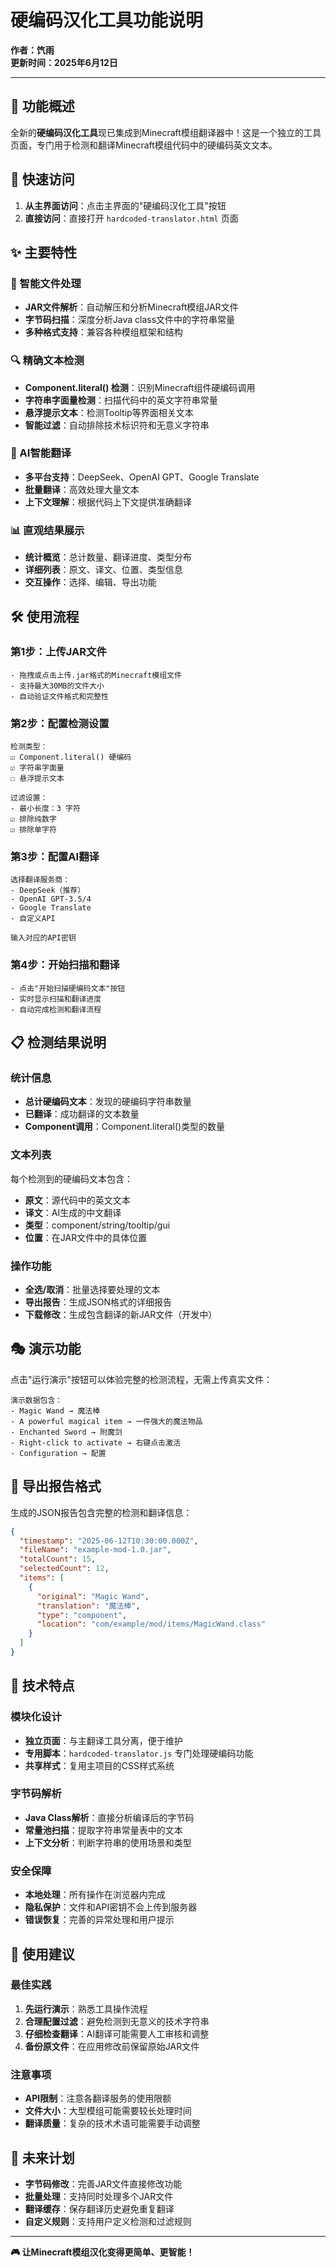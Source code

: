# 硬编码汉化工具功能说明

**作者：饩雨**  
**更新时间：2025年6月12日**

---

## 🎯 功能概述

全新的**硬编码汉化工具**现已集成到Minecraft模组翻译器中！这是一个独立的工具页面，专门用于检测和翻译Minecraft模组代码中的硬编码英文文本。

## 🚀 快速访问

1. **从主界面访问**：点击主界面的"硬编码汉化工具"按钮
2. **直接访问**：直接打开 `hardcoded-translator.html` 页面

## ✨ 主要特性

### 📁 智能文件处理
- **JAR文件解析**：自动解压和分析Minecraft模组JAR文件
- **字节码扫描**：深度分析Java class文件中的字符串常量
- **多种格式支持**：兼容各种模组框架和结构

### 🔍 精确文本检测
- **Component.literal() 检测**：识别Minecraft组件硬编码调用
- **字符串字面量检测**：扫描代码中的英文字符串常量
- **悬浮提示文本**：检测Tooltip等界面相关文本
- **智能过滤**：自动排除技术标识符和无意义字符串

### 🤖 AI智能翻译
- **多平台支持**：DeepSeek、OpenAI GPT、Google Translate
- **批量翻译**：高效处理大量文本
- **上下文理解**：根据代码上下文提供准确翻译

### 📊 直观结果展示
- **统计概览**：总计数量、翻译进度、类型分布
- **详细列表**：原文、译文、位置、类型信息
- **交互操作**：选择、编辑、导出功能

## 🛠️ 使用流程

### 第1步：上传JAR文件
```
- 拖拽或点击上传.jar格式的Minecraft模组文件
- 支持最大30MB的文件大小
- 自动验证文件格式和完整性
```

### 第2步：配置检测设置
```
检测类型：
☑️ Component.literal() 硬编码
☑️ 字符串字面量
☐ 悬浮提示文本

过滤设置：
- 最小长度：3 字符
☑️ 排除纯数字
☑️ 排除单字符
```

### 第3步：配置AI翻译
```
选择翻译服务商：
- DeepSeek（推荐）
- OpenAI GPT-3.5/4
- Google Translate
- 自定义API

输入对应的API密钥
```

### 第4步：开始扫描和翻译
```
- 点击"开始扫描硬编码文本"按钮
- 实时显示扫描和翻译进度
- 自动完成检测和翻译流程
```

## 📋 检测结果说明

### 统计信息
- **总计硬编码文本**：发现的硬编码字符串数量
- **已翻译**：成功翻译的文本数量
- **Component调用**：Component.literal()类型的数量

### 文本列表
每个检测到的硬编码文本包含：
- **原文**：源代码中的英文文本
- **译文**：AI生成的中文翻译
- **类型**：component/string/tooltip/gui
- **位置**：在JAR文件中的具体位置

### 操作功能
- **全选/取消**：批量选择要处理的文本
- **导出报告**：生成JSON格式的详细报告
- **下载修改**：生成包含翻译的新JAR文件（开发中）

## 🎭 演示功能

点击"运行演示"按钮可以体验完整的检测流程，无需上传真实文件：

```
演示数据包含：
- Magic Wand → 魔法棒
- A powerful magical item → 一件强大的魔法物品
- Enchanted Sword → 附魔剑
- Right-click to activate → 右键点击激活
- Configuration → 配置
```

## 📄 导出报告格式

生成的JSON报告包含完整的检测和翻译信息：

```json
{
  "timestamp": "2025-06-12T10:30:00.000Z",
  "fileName": "example-mod-1.0.jar",
  "totalCount": 15,
  "selectedCount": 12,
  "items": [
    {
      "original": "Magic Wand",
      "translation": "魔法棒",
      "type": "component",
      "location": "com/example/mod/items/MagicWand.class"
    }
  ]
}
```

## 🔧 技术特点

### 模块化设计
- **独立页面**：与主翻译工具分离，便于维护
- **专用脚本**：`hardcoded-translator.js` 专门处理硬编码功能
- **共享样式**：复用主项目的CSS样式系统

### 字节码解析
- **Java Class解析**：直接分析编译后的字节码
- **常量池扫描**：提取字符串常量表中的文本
- **上下文分析**：判断字符串的使用场景和类型

### 安全保障
- **本地处理**：所有操作在浏览器内完成
- **隐私保护**：文件和API密钥不会上传到服务器
- **错误恢复**：完善的异常处理和用户提示

## 🎯 使用建议

### 最佳实践
1. **先运行演示**：熟悉工具操作流程
2. **合理配置过滤**：避免检测到无意义的技术字符串
3. **仔细检查翻译**：AI翻译可能需要人工审核和调整
4. **备份原文件**：在应用修改前保留原始JAR文件

### 注意事项
- **API限制**：注意各翻译服务的使用限额
- **文件大小**：大型模组可能需要较长处理时间
- **翻译质量**：复杂的技术术语可能需要手动调整

## 🚀 未来计划

- **字节码修改**：完善JAR文件直接修改功能
- **批量处理**：支持同时处理多个JAR文件
- **翻译缓存**：保存翻译历史避免重复翻译
- **自定义规则**：支持用户定义检测和过滤规则

---

**🎮 让Minecraft模组汉化变得更简单、更智能！**
